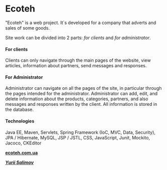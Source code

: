 <h1>Ecoteh</h1>

"Ecoteh" is a web project. It`s developed for a company that adverts and sales of some goods.

Site work can be divided into 2 parts: _for clients_ and _for administrator_.

<h4>For clients</h4>

Clients can only navigate through the main pages of the website, view articles, information about partners, send messages and responses.

<h4>For Administrator</h4>

Administrator can navigate on all the pages of the site, in particular through the pages intended for the administrator. Administrator can add, edit, and delete information about the products, categories, partners, and also messages and responses written by the client. All information is stored in the database.

<h4>Technologies</h4>

 Java EE, Maven, Servlets, Spring Framework (IoC, MVC, Data, Security), JPA / Hibernate, MySQL, JSP / JSTL, CSS, JavaScript, Junit, Mockito, Jacoco, CKEditor

**<a href="http://ecoteh.com.ua" title="Ecoteh site" target="_blank">
    ecoteh.com.ua
</a>**

[_**Yurii Salimov**_](https://www.linkedin.com/in/yurii-salimov)